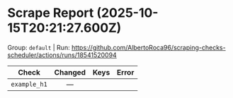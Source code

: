 # Scrape Report (2025-10-15T20:21:27.600Z)

Group: `default`  |  Run: https://github.com/AlbertoRoca96/scraping-checks-scheduler/actions/runs/18541520094

| Check | Changed | Keys | Error |
|---|:---:|:--|:--|
| `example_h1` | — |  |  |
